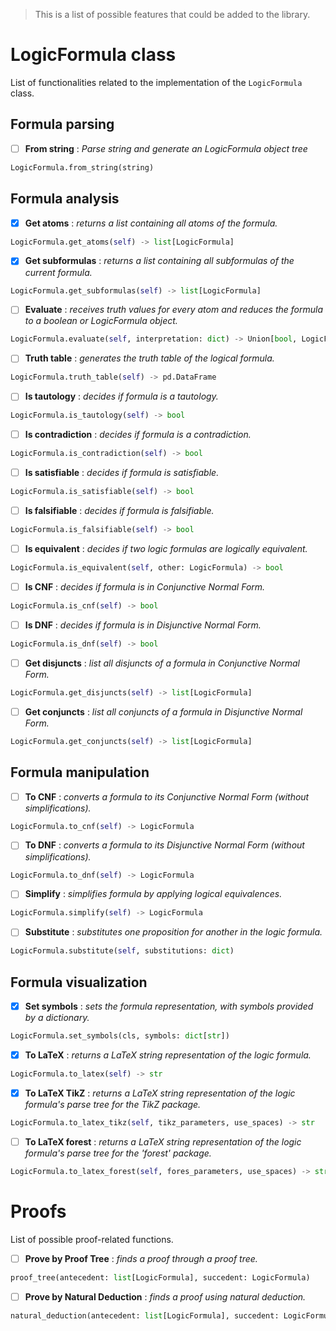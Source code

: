 > This is a list of possible features that could be added to the library.


# LogicFormula class
List of functionalities related to the implementation of the `LogicFormula` class.

## Formula parsing

* [ ] **From string** : _Parse string and generate an LogicFormula object tree_
```python
LogicFormula.from_string(string)
```

## Formula analysis

* [X] **Get atoms** : _returns a list containing all atoms of the formula._
```python
LogicFormula.get_atoms(self) -> list[LogicFormula]
```
* [X] **Get subformulas** : _returns a list containing all subformulas of the current formula._
```python
LogicFormula.get_subformulas(self) -> list[LogicFormula]
```
* [ ] **Evaluate** : _receives truth values for every atom and reduces the formula to a boolean or LogicFormula object._
```python
LogicFormula.evaluate(self, interpretation: dict) -> Union[bool, LogicFormula]
```
* [ ] **Truth table** : _generates the truth table of the logical formula._
```python
LogicFormula.truth_table(self) -> pd.DataFrame
```
* [ ] **Is tautology** : _decides if formula is a tautology._
```python
LogicFormula.is_tautology(self) -> bool
```
* [ ] **Is contradiction** : _decides if formula is a contradiction._
```python
LogicFormula.is_contradiction(self) -> bool
```
* [ ] **Is satisfiable** : _decides if formula is satisfiable._
```python
LogicFormula.is_satisfiable(self) -> bool
```
* [ ] **Is falsifiable** : _decides if formula is falsifiable._
```python
LogicFormula.is_falsifiable(self) -> bool
```
* [ ] **Is equivalent** : _decides if two logic formulas are logically equivalent._
```python
LogicFormula.is_equivalent(self, other: LogicFormula) -> bool
```
* [ ] **Is CNF** : _decides if formula is in Conjunctive Normal Form._
```python
LogicFormula.is_cnf(self) -> bool
```
* [ ] **Is DNF** : _decides if formula is in Disjunctive Normal Form._
```python
LogicFormula.is_dnf(self) -> bool
```
* [ ] **Get disjuncts** : _list all disjuncts of a formula in Conjunctive Normal Form._
```python
LogicFormula.get_disjuncts(self) -> list[LogicFormula]
```
* [ ] **Get conjuncts** : _list all conjuncts of a formula in Disjunctive Normal Form._
```python
LogicFormula.get_conjuncts(self) -> list[LogicFormula]
```


## Formula manipulation

* [ ] **To CNF** : _converts a formula to its Conjunctive Normal Form (without simplifications)._
```python
LogicFormula.to_cnf(self) -> LogicFormula
```
* [ ] **To DNF** : _converts a formula to its Disjunctive Normal Form (without simplifications)._
```python
LogicFormula.to_dnf(self) -> LogicFormula
```
* [ ] **Simplify** : _simplifies formula by applying logical equivalences._
```python
LogicFormula.simplify(self) -> LogicFormula
```
* [ ] **Substitute** : _substitutes one proposition for another in the logic formula._
```python
LogicFormula.substitute(self, substitutions: dict)
```

## Formula visualization

* [X] **Set symbols** : _sets the formula representation, with symbols provided by a dictionary._
```python
LogicFormula.set_symbols(cls, symbols: dict[str])
```
* [X] **To LaTeX** : _returns a LaTeX string representation of the logic formula._
```python
LogicFormula.to_latex(self) -> str
```
* [X] **To LaTeX TikZ** : _returns a LaTeX string representation of the logic formula's parse tree for the TikZ package._
```python
LogicFormula.to_latex_tikz(self, tikz_parameters, use_spaces) -> str
```
* [ ] **To LaTeX forest** : _returns a LaTeX string representation of the logic formula's parse tree for the 'forest' package._
```python
LogicFormula.to_latex_forest(self, fores_parameters, use_spaces) -> str
```


# Proofs
List of possible proof-related functions.

* [ ] **Prove by Proof Tree** : _finds a proof through a proof tree._
```python
proof_tree(antecedent: list[LogicFormula], succedent: LogicFormula)
```
* [ ] **Prove by Natural Deduction** : _finds a proof using natural deduction._
```python
natural_deduction(antecedent: list[LogicFormula], succedent: LogicFormula)
```


<!-- Item template

* [ ] **Name** : _description_
```python
function(*parameters)
```

-->